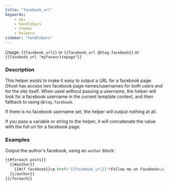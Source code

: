 ```yaml
---
title: "facebook_url"
keywords:
    - api
    - handlebars
    - themes
    - helpers
sidebar: "handlebars"
---
```


Usage: `{{facebook_url}}` or `{{facebook_url @blog.facebook}}` or `{{facebook_url "myfavouritepage"}}`

### Description

This helper exists to make it easy to output a URL for a facebook page. Ghost has access two facebook page names/usernames for both users and for the site itself. When used without passing a username, the helper will look for a facebook username in the current template context, and then fallback to using `@blog.facebook`.

If there is no facebook username set, the helper will output nothing at all.

If you pass a variable or string to the helper, it will concatenate the value with the full url for a facebook page.


### Examples

Output the author's facebook, using an `author` block:

```html
{{#foreach posts}}
  {{#author}}
    {{#if facebook}}<a href="{{facebook_url}}">Follow me on Facebook</a>{{/if}}
  {{/author}}
{{/foreach}}

```

